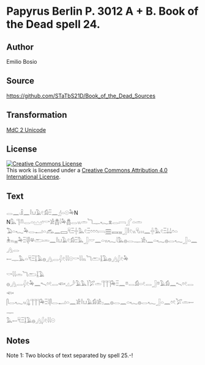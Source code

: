 # Papyrus Berlin P. 3012 A + B. Book of the Dead spell 24.

## Author 

Emilio Bosio

## Source 

https://github.com/STaTbS21D/Book_of_the_Dead_Sources

## Transformation 

[MdC 2 Unicode](https://statbs21d.github.io/mdc2unicode.html)

## License 

<a rel="license" href="http://creativecommons.org/licenses/by/4.0/"><img alt="Creative Commons License" style="border-width:0" src="https://i.creativecommons.org/l/by/4.0/88x31.png" /></a><br />This work is licensed under a <a rel="license" href="http://creativecommons.org/licenses/by/4.0/">Creative Commons Attribution 4.0 International License</a>.

## Text 

<hiero><rubrum>𓂋𓈖𓏺𓏎𓈖𓎛𓂓𓄿𓏲𓀁𓏫𓈖</rubrum>𓊨𓏏𓇳𓅆N<br>
N𓅓𓊹𓌨𓂋𓏏𓈉𓏌𓎡𓀀𓆣𓇋𓅆𓆣𓂋𓏭𓏛𓆓𓊃𓆑𓁷𓂋𓇯𓂾𓏏𓏛<br>
𓅐𓏏𓆑𓅆𓂋𓂝𓏏𓃹𓈖𓈙𓄛𓏫𓏶𓅓𓏲𓏫𓏌𓏌𓏌𓇯𓈗𓈘𓈇𓃀𓎛𓏲𓏭𓄛𓏥𓈖𓏶𓅓𓏲𓏫𓍑𓍑𓏌𓏏<br>
𓇔𓏭𓈇𓅆𓏫𓇋𓋴𓋬𓂧𓏛𓈖𓎛𓂓𓄿𓏲𓀁𓏫𓅓𓃀𓏺𓎟𓈖𓏏𓏭𓆑𓇋𓅓𓐍𓂋𓊃𓀀𓏤𓈖𓏏𓆑𓐍𓂋𓆑𓃀𓏏𓈖𓂻𓂋<br>
𓎀𓊃𓅓𓏏𓄛𓏫𓆼𓄿𓐍𓂻𓂋𓆅𓏲𓇋𓇋𓇳<rubrum>𓎡𓇋𓇋𓏭𓆓𓂧</rubrum>𓆼𓄿𓐍𓂻𓆄𓏲𓅆<br>
<br>
<rubrum>𓎡𓇋𓇋𓏛𓆓𓂧</rubrum>𓆼𓄿<br>
𓐍𓂻𓂋𓆅𓏲𓅆𓈖𓍇𓏌𓏲𓂋𓆟𓈎𓌳𓄿𓅓𓌙𓅯𓏛𓊹𓊹𓊹𓅆𓏫𓈖𓎼𓂋𓀁𓏏𓏲𓂋𓃀𓎼𓄿𓀁𓈖𓍇𓏌𓏲𓂋𓆟<br>
𓋴𓂋𓆑𓏭𓊮𓊹𓊹𓊹𓅆𓏫𓇋𓋴𓂋𓂝𓏏𓈖𓀀𓎛𓂓𓄿𓀁𓀀𓊪𓈖𓐍𓂋𓈖𓏏𓆑𓐍𓂋𓆑𓃀𓏏𓈖𓏌𓏲𓅯𓏛𓎀𓊃<br>
𓅓𓎀𓄛𓏫𓆼𓄿𓐍𓂻𓆄𓏲𓇋𓇋𓇳<br></hiero>

## Notes 

Note  1: Two blocks of text separated by spell 25.-!